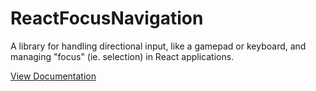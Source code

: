 # ReactFocusNavigation

A library for handling directional input, like a gamepad or keyboard, and managing "focus" (ie. selection) in React applications.

[View Documentation](https://roblox.github.io/focus-navigation/api-reference/react-focus-navigation/)
